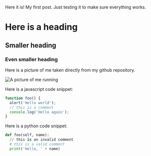 Here it is! My first post. Just testing it to make sure everything works.
# Here is a heading
## Smaller heading
### Even smaller heading
Here is a picture of me taken directly from my github repository.

![A picture of me running][logo]

Here is a javascript code snippet:

```javascript
function foo() {
  alert('Hello world');
  // this is a comment
  console.log('Hello again');
}
```

Here is a python code snippet:
```python
def foo(self, name):
  // this is an invalid comment
  # this is a valid comment
  print('Hello, ' + name)
```
[logo]: https://github.com/b-antczak/b-antczak.github.io/blob/master/src/api/blog/images/test-01.jpg "Logo Title Text 2"